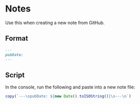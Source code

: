 # Notes

Use this when creating a new note from GitHub.

## Format

```md
---
pubDate:
---
```

## Script

In the console, run the following and paste into a new note file:

```js
copy(`---\npubDate: ${new Date().toISOString()}\n---\n`)
```
